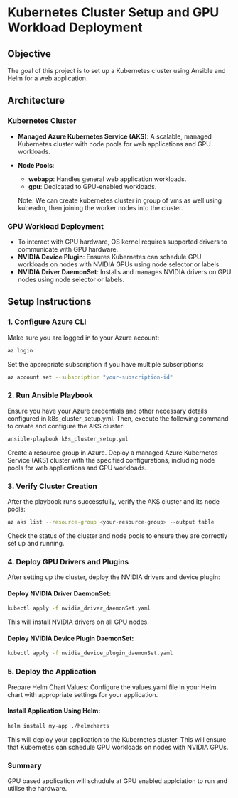 # Kubernetes Cluster Setup and GPU Workload Deployment

## Objective

The goal of this project is to set up a Kubernetes cluster using Ansible and Helm for a web application.


## Architecture

### Kubernetes Cluster

- **Managed Azure Kubernetes Service (AKS)**: A scalable, managed Kubernetes cluster with node pools for web applications and GPU workloads.
- **Node Pools**:
  - **webapp**: Handles general web application workloads.
  - **gpu**: Dedicated to GPU-enabled workloads.

  Note: We can create kubernetes cluster in group of vms as well using kubeadm, then joining the worker nodes into the cluster.

### GPU Workload Deployment
-  To interact with GPU hardware, OS kernel requires supported drivers to communicate with GPU hardware.
- **NVIDIA Device Plugin**: Ensures Kubernetes can schedule GPU workloads on nodes with NVIDIA GPUs using node selector or labels.
- **NVIDIA Driver DaemonSet**: Installs and manages NVIDIA drivers on GPU nodes using node selector or labels.

## Setup Instructions

### 1. Configure Azure CLI

Make sure you are logged in to your Azure account:
```bash
az login
```
Set the appropriate subscription if you have multiple subscriptions:
```bash
az account set --subscription "your-subscription-id"
```

### 2. Run Ansible Playbook
Ensure you have your Azure credentials and other necessary details configured in k8s_cluster_setup.yml. Then, execute the following command to create and configure the AKS cluster:

```bash
ansible-playbook k8s_cluster_setup.yml
```

Create a resource group in Azure.
Deploy a managed Azure Kubernetes Service (AKS) cluster with the specified configurations, including node pools for web applications and GPU workloads.
### 3. Verify Cluster Creation
After the playbook runs successfully, verify the AKS cluster and its node pools:

```bash
az aks list --resource-group <your-resource-group> --output table
```

Check the status of the cluster and node pools to ensure they are correctly set up and running.

### 4. Deploy GPU Drivers and Plugins
After setting up the cluster, deploy the NVIDIA drivers and device plugin:

#### Deploy NVIDIA Driver DaemonSet:

```bash
kubectl apply -f nvidia_driver_daemonSet.yaml
```

This will install NVIDIA drivers on all GPU nodes.

#### Deploy NVIDIA Device Plugin DaemonSet:

```bash
kubectl apply -f nvidia_device_plugin_daemonSet.yaml
```

### 5. Deploy the Application
Prepare Helm Chart Values: Configure the values.yaml file in your Helm chart with appropriate settings for your application.

#### Install Application Using Helm:

```bash
helm install my-app ./helmcharts
```


This will deploy your application to the Kubernetes cluster.
This will ensure that Kubernetes can schedule GPU workloads on nodes with NVIDIA GPUs.

### Summary

GPU based application will schudule at GPU enabled applciation to run and utilise the hardware.